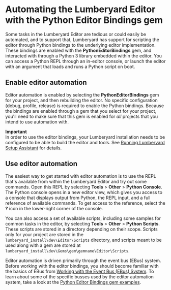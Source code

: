 # Automating the Lumberyard Editor with the Python Editor Bindings gem<a name="editor-automation"></a>

 Some tasks in the Lumberyard Editor are tedious or could easily be automated, and to support that, Lumberyard has support for scripting the editor through Python bindings to the underlying editor implementation\. These bindings are enabled with the **PythonEditorBindings** gem, and interacted with through a Python 3 library embedded within the editor\. You can access a Python REPL through an in\-editor console, or launch the editor with an argument that loads and runs a Python script on boot\. 

## Enable editor automation<a name="editor-automation-enable"></a>

 Editor automation is enabled by selecting the **PythonEditorBindings** gem for your project, and then rebuilding the editor\. No specific configuration \(debug, profile, release\) is required to enable the Python bindings\. Because the bindings are enabled through a gem that you select for your project, you'll need to make sure that this gem is enabled for *all* projects that you intend to use automation with\. 

**Important**  
 In order to use the editor bindings, your Lumberyard installation needs to be configured to be able to build the editor and tools\. See [Running Lumberyard Setup Assistant](lumberyard-launcher-using.md) for details\. 

## Use editor automation<a name="editor-automation-use"></a>

 The easiest way to get started with editor automation is to use the REPL that's available from within the Lumberyard Editor and try out some commands\. Open this REPL by selecting **Tools** > **Other** > **Python Console**\. The Python console opens in a new editor view, which gives you access to a console that displays output from Python, the REPL input, and a full reference of available commands\. To get access to the reference, select the **?** icon in the lower\-right corner of the console\. 

 You can also access a set of available scripts, including some samples for common tasks in the editor, by selecting **Tools** > **Other** > **Python Scripts**\. These scripts are stored in a directory depending on their scope\. Scripts only for your project are stored in the `lumberyard_install\dev\Editor\Scripts` directory, and scripts meant to be used along with a gem are stored at `lumberyard_install\dev\Gems\gem\gemname\Editor\Scripts`\. 

 Editor automation is driven primarily through the event bus \(EBus\) system\. Before working with the editor bindings, you should become familiar with the basics of EBus from [Working with the Event Bus \(EBus\) System](ebus-intro.md)\. To learn about some of the specific busses used by the editor automation system, take a look at the [Python Editor Bindings gem examples](editor-automation-examples.md)\. 
